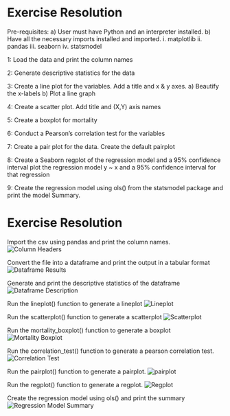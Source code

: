 # Exercise Resolution
  Pre-requisites:
    a) User must have Python and an interpreter installed.
    b) Have all the necessary imports installed and imported.
           i. matplotlib
           ii. pandas
           iii. seaborn
           iv. statsmodel
           
  1: Load the data and print the column names

  2: Generate descriptive statistics for the data

  3: Create a line plot for the variables. Add a title and x & y axes.
      a) Beautify the x-labels
      b) Plot a line graph

  4: Create a scatter plot. Add title and (X,Y) axis names

  5: Create a boxplot for mortality

  6: Conduct a Pearson’s correlation test for the variables

  7: Create a pair plot for the data. Create the default pairplot

  8: Create a Seaborn regplot of the regression model and a 95% confidence interval plot the regression model y ~ x and a 95% confidence interval for      that regression

  9: Create the regression model using ols() from the statsmodel package and print the model Summary.
  
  
# Exercise Resolution
  Import the csv using pandas and print the column names.
  ![Column Headers](https://github.com/Jomondi/Latitude_Mortality/blob/main/Images/Column%20Headers.png)
  
  
  Convert the file into a dataframe and print the output in a tabular format
  ![Dataframe Results](https://github.com/Jomondi/Latitude_Mortality/blob/main/Images/DataFrame.png)
  
  
  Generate and print the descriptive statistics of the dataframe
  ![Dataframe Description](https://github.com/Jomondi/Latitude_Mortality/blob/main/Images/DataFrame%20Description.png)
  
  
  Run the lineplot() function to generate a lineplot
  ![Lineplot](https://github.com/Jomondi/Latitude_Mortality/blob/main/Images/Lineplot.png)
  
  
  Run the scatterplot() function to generate a scatterplot
  ![Scatterplot](https://github.com/Jomondi/Latitude_Mortality/blob/main/Images/Scatterplot.png)
  
  
  Run the mortality_boxplot() function to generate a boxplot
  ![Mortality Boxplot](https://github.com/Jomondi/Latitude_Mortality/blob/main/Images/Boxplot.png)
  
  
  Run the correlation_test() function to generate a pearson correlation test.
  ![Correlation Test](https://github.com/Jomondi/Latitude_Mortality/blob/main/Images/Correlation%20Test%20Results.png)
  
  
  Run the pairplot() function to generate a pairplot.
  ![pairplot](https://github.com/Jomondi/Latitude_Mortality/blob/main/Images/Pairplot.png)
  
  
  Run the regplot() function to generate a regplot.
  ![Regplot](https://github.com/Jomondi/Latitude_Mortality/blob/main/Images/Regplot.png)
  
  
  Create the regression model using ols() and print the summary
  ![Regression Model Summary](https://github.com/Jomondi/Latitude_Mortality/blob/main/Images/OLS%20Regression%20Results.png)
